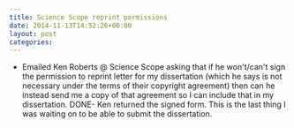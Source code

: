 ```yaml
---
title: Science Scope reprint permissions
date: 2014-11-13T14:52:26+00:00
layout: post
categories:
---
```

  * Emailed Ken Roberts @ Science Scope asking that if he won't/can't sign the permission to reprint letter for my dissertation (which he says is not necessary under the terms of their copyright agreement) then can he instead send me a copy of that agreement so I can include that in my dissertation. DONE- Ken returned the signed form. This is the last thing I was waiting on to be able to submit the dissertation.

